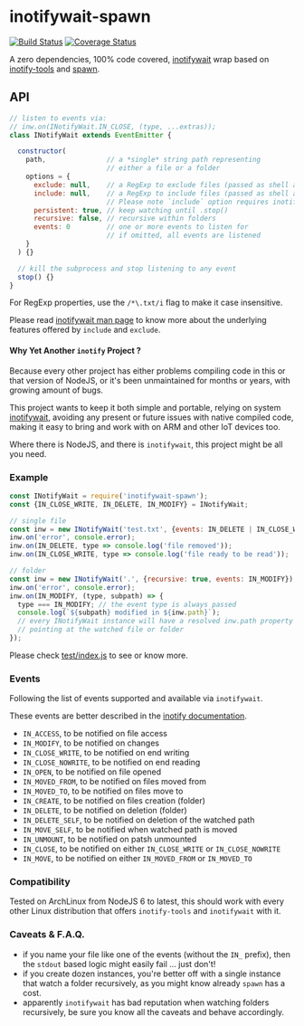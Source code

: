 # inotifywait-spawn

[![Build Status](https://travis-ci.com/WebReflection/inotifywait-spawn.svg?branch=master)](https://travis-ci.com/WebReflection/inotifywait-spawn) [![Coverage Status](https://coveralls.io/repos/github/WebReflection/inotifywait-spawn/badge.svg?branch=master)](https://coveralls.io/github/WebReflection/inotifywait-spawn?branch=master)

A zero dependencies, 100% code covered, [inotifywait](https://linux.die.net/man/1/inotifywait) wrap based on [inotify-tools](https://github.com/rvoicilas/inotify-tools/wiki) and [spawn](https://nodejs.org/api/child_process.html#child_process_child_process_spawn_command_args_options).


## API

```js
// listen to events via:
// inw.on(INotifyWait.IN_CLOSE, (type, ...extras));
class INotifyWait extends EventEmitter {

  constructor(
    path,               // a *single* string path representing
                        // either a file or a folder
    options = {
      exclude: null,    // a RegExp to exclude files (passed as shell argument)
      include: null,    // a RegExp to include files (passed as shell argument)
                        // Please note `include` option requires inotifywait 3.20+
      persistent: true, // keep watching until .stop()
      recursive: false, // recursive within folders
      events: 0         // one or more events to listen for
                        // if omitted, all events are listened
    }
  ) {}

  // kill the subprocess and stop listening to any event
  stop() {}
}
```

For RegExp properties, use the `/*\.txt/i` flag to make it case insensitive.

Please read [inotifywait man page](https://linux.die.net/man/1/inotifywait) to know more about the underlying features offered by `include` and `exclude`.


#### Why Yet Another `inotify` Project ?

Because every other project has either problems compiling code in this or that version of NodeJS, or it's been unmaintained for months or years, with growing amount of bugs.

This project wants to keep it both simple and portable, relying on system [inotifywait](https://linux.die.net/man/1/inotifywait), avoiding any present or future issues with native compiled code, making it easy to bring and work with on ARM and other IoT devices too.

Where there is NodeJS, and there is `inotifywait`, this project might be all you need.


### Example

```js
const INotifyWait = require('inotifywait-spawn');
const {IN_CLOSE_WRITE, IN_DELETE, IN_MODIFY} = INotifyWait;

// single file
const inw = new INotifyWait('test.txt', {events: IN_DELETE | IN_CLOSE_WRITE});
inw.on('error', console.error);
inw.on(IN_DELETE, type => console.log('file removed'));
inw.on(IN_CLOSE_WRITE, type => console.log('file ready to be read'));

// folder
const inw = new INotifyWait('.', {recursive: true, events: IN_MODIFY});
inw.on('error', console.error);
inw.on(IN_MODIFY, (type, subpath) => {
  type === IN_MODIFY; // the event type is always passed
  console.log(`${subpath} modified in ${inw.path}`);
  // every INotifyWait instance will have a resolved inw.path property
  // pointing at the watched file or folder
});
```

Please check [test/index.js](./test/index.js) to see or know more.


### Events

Following the list of events supported and available via `inotifywait`.

These events are better described in the [inotify documentation](http://man7.org/linux/man-pages/man7/inotify.7.html).

  * `IN_ACCESS`, to be notified on file access
  * `IN_MODIFY`, to be notified on changes
  * `IN_CLOSE_WRITE`, to be notified on end writing
  * `IN_CLOSE_NOWRITE`, to be notified on end reading
  * `IN_OPEN`, to be notified on file opened
  * `IN_MOVED_FROM`, to be notified on files moved from
  * `IN_MOVED_TO`, to be notified on files move to
  * `IN_CREATE`, to be notified on files creation (folder)
  * `IN_DELETE`, to be notified on deletion (folder)
  * `IN_DELETE_SELF`, to be notified on deletion of the watched path
  * `IN_MOVE_SELF`, to be notified when watched path is moved
  * `IN_UNMOUNT`, to be notified on patsh unmounted
  * `IN_CLOSE`, to be notified on either `IN_CLOSE_WRITE` or `IN_CLOSE_NOWRITE`
  * `IN_MOVE`, to be notified on either `IN_MOVED_FROM` or `IN_MOVED_TO`


### Compatibility
Tested on ArchLinux from NodeJS 6 to latest, this should work with every other Linux distribution that offers `inotify-tools` and `inotifywait` with it.


### Caveats & F.A.Q.

  * if you name your file like one of the events (without the `IN_` prefix), then the `stdout` based logic might easily fail ... just don't!
  * if you create dozen instances, you're better off with a single instance that watch a folder recursively, as you might know already `spawn` has a cost.
  * apparently `inotifywait` has bad reputation when watching folders recursively, be sure you know all the caveats and behave accordingly.
